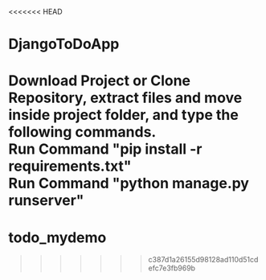 <<<<<<< HEAD
# DjangoToDoApp
Download Project or Clone Repository, extract files and move inside project folder, and type the following commands.
<br>
Run Command "pip install -r requirements.txt"
<br>
Run Command "python manage.py runserver"
=======
# todo_mydemo
>>>>>>> c387d1a26155d98128ad110d51cdefc7e3fb969b
